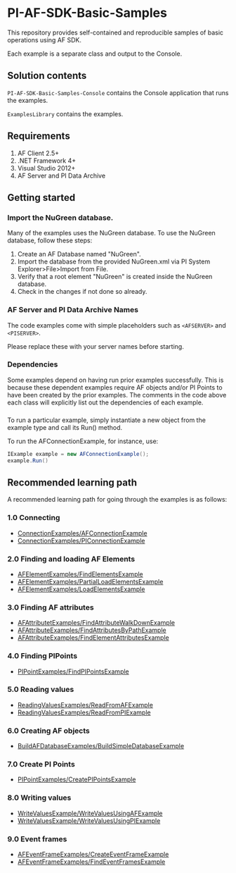 # PI-AF-SDK-Basic-Samples
This repository provides self-contained and reproducible samples of basic operations using AF SDK.

Each example is a separate class and output to the Console.

## Solution contents

`PI-AF-SDK-Basic-Samples-Console` contains the Console application that runs the examples.

`ExamplesLibrary` contains the examples.

## Requirements

1. AF Client 2.5+
2. .NET Framework 4+
3. Visual Studio 2012+
4. AF Server and PI Data Archive

## Getting started

### Import the NuGreen database.

Many of the examples uses the NuGreen database. To use the NuGreen database, follow these steps:

1. Create an AF Database named "NuGreen".
2. Import the database from the provided NuGreen.xml via PI System Explorer>File>Import from File.
3. Verify that a root element "NuGreen" is created inside the NuGreen database.
4. Check in the changes if not done so already.

### AF Server and PI Data Archive Names

The code examples come with simple placeholders such as `<AFSERVER>` and `<PISERVER>`.

Please replace these with your server names before starting.

### Dependencies

Some examples depend on having run prior examples successfully. This is because these dependent examples require AF objects and/or PI Points to have been created by the prior examples. The comments in the code above each class will explicitly list out the dependencies of each example.

###

To run a particular example, simply instantiate a new object from the example type and call its Run() method.

To run the AFConnectionExample, for instance, use:
```csharp
IExample example = new AFConnectionExample();
example.Run()
```

## Recommended learning path

A recommended learning path for going through the examples is as follows:

### 1.0 Connecting

- [ConnectionExamples/AFConnectionExample](/ExamplesLibrary/ConnectionExamples/AFConnectionExample.cs)
- [ConnectionExamples/PIConnectionExample](/ExamplesLibrary/ConnectionExamples/PIConnectionExample.cs)

### 2.0 Finding and loading AF Elements

- [AFElementExamples/FindElementsExample](/ExamplesLibrary/ConnectionExamples/FindElementsExample.cs)
- [AFElementExamples/PartialLoadElementsExample](/ExamplesLibrary/ConnectionExamples/PartialLoadElementsExample.cs)
- [AFElementExamples/LoadElementsExample](/ExamplesLibrary/ConnectionExamples/LoadElementsExample.cs)
 
### 3.0 Finding AF attributes

- [AFAttributetExamples/FindAttributeWalkDownExample](/ExamplesLibrary/ConnectionExamples/FindAttributeWalkDownExample.cs)
- [AFAttributeExamples/FindAttributesByPathExample](/ExamplesLibrary/ConnectionExamples/FindAttributesByPathExample.cs)
- [AFAttributeExamples/FindElementAttributesExample](/ExamplesLibrary/ConnectionExamples/FindElementAttributesExample.cs)

### 4.0 Finding PIPoints

- [PIPointExamples/FindPIPointsExample](/ExamplesLibrary/ConnectionExamples/FindPIPointsExample.cs)

### 5.0 Reading values

- [ReadingValuesExamples/ReadFromAFExample](/ExamplesLibrary/ConnectionExamples/ReadFromAFExample.cs)
- [ReadingValuesExamples/ReadFromPIExample](/ExamplesLibrary/ConnectionExamples/ReadFromPIExample.cs)

### 6.0 Creating AF objects

- [BuildAFDatabaseExamples/BuildSimpleDatabaseExample](/ExamplesLibrary/ConnectionExamples/BuildSimpleDatabaseExample.cs)

### 7.0 Create PI Points 

- [PIPointExamples/CreatePIPointsExample](/ExamplesLibrary/ConnectionExamples/CreatePIPointsExample.cs)

### 8.0 Writing values

- [WriteValuesExample/WriteValuesUsingAFExample](/ExamplesLibrary/ConnectionExamples/WriteValuesUsingAFExample.cs)
- [WriteValuesExample/WriteValuesUsingPIExample](/ExamplesLibrary/ConnectionExamples/WriteValuesUsingPIExample.cs)

### 9.0 Event frames

- [AFEventFrameExamples/CreateEventFrameExample](/ExamplesLibrary/ConnectionExamples/CreateEventFrameExample.cs)
- [AFEventFrameExamples/FindEventFramesExample](/ExamplesLibrary/ConnectionExamples/FindEventFramesExample.cs)
